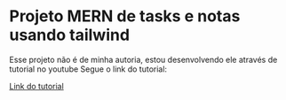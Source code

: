 # Projeto MERN de tasks e notas usando tailwind
Esse projeto não é de minha autoria, estou desenvolvendo ele através de tutorial no youtube 
Segue o link do tutorial:

[Link do tutorial](https://www.youtube.com/embed/Rgvec9UA2_I?si=fJuRezvka3F-1om7)
